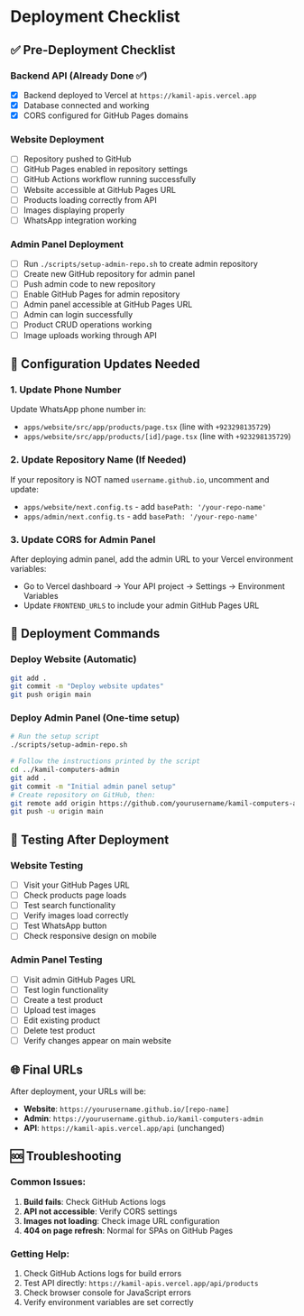 # Deployment Checklist

## ✅ Pre-Deployment Checklist

### Backend API (Already Done ✅)
- [x] Backend deployed to Vercel at `https://kamil-apis.vercel.app`
- [x] Database connected and working
- [x] CORS configured for GitHub Pages domains

### Website Deployment
- [ ] Repository pushed to GitHub
- [ ] GitHub Pages enabled in repository settings
- [ ] GitHub Actions workflow running successfully
- [ ] Website accessible at GitHub Pages URL
- [ ] Products loading correctly from API
- [ ] Images displaying properly
- [ ] WhatsApp integration working

### Admin Panel Deployment
- [ ] Run `./scripts/setup-admin-repo.sh` to create admin repository
- [ ] Create new GitHub repository for admin panel
- [ ] Push admin code to new repository
- [ ] Enable GitHub Pages for admin repository
- [ ] Admin panel accessible at GitHub Pages URL
- [ ] Admin can login successfully
- [ ] Product CRUD operations working
- [ ] Image uploads working through API

## 🔧 Configuration Updates Needed

### 1. Update Phone Number
Update WhatsApp phone number in:
- `apps/website/src/app/products/page.tsx` (line with `+923298135729`)
- `apps/website/src/app/products/[id]/page.tsx` (line with `+923298135729`)

### 2. Update Repository Name (If Needed)
If your repository is NOT named `username.github.io`, uncomment and update:
- `apps/website/next.config.ts` - add `basePath: '/your-repo-name'`
- `apps/admin/next.config.ts` - add `basePath: '/your-repo-name'`

### 3. Update CORS for Admin Panel
After deploying admin panel, add the admin URL to your Vercel environment variables:
- Go to Vercel dashboard → Your API project → Settings → Environment Variables
- Update `FRONTEND_URLS` to include your admin GitHub Pages URL

## 🚀 Deployment Commands

### Deploy Website (Automatic)
```bash
git add .
git commit -m "Deploy website updates"
git push origin main
```

### Deploy Admin Panel (One-time setup)
```bash
# Run the setup script
./scripts/setup-admin-repo.sh

# Follow the instructions printed by the script
cd ../kamil-computers-admin
git add .
git commit -m "Initial admin panel setup"
# Create repository on GitHub, then:
git remote add origin https://github.com/yourusername/kamil-computers-admin.git
git push -u origin main
```

## 🧪 Testing After Deployment

### Website Testing
- [ ] Visit your GitHub Pages URL
- [ ] Check products page loads
- [ ] Test search functionality
- [ ] Verify images load correctly
- [ ] Test WhatsApp button
- [ ] Check responsive design on mobile

### Admin Panel Testing
- [ ] Visit admin GitHub Pages URL
- [ ] Test login functionality
- [ ] Create a test product
- [ ] Upload test images
- [ ] Edit existing product
- [ ] Delete test product
- [ ] Verify changes appear on main website

## 🌐 Final URLs

After deployment, your URLs will be:
- **Website**: `https://yourusername.github.io/[repo-name]`
- **Admin**: `https://yourusername.github.io/kamil-computers-admin`
- **API**: `https://kamil-apis.vercel.app/api` (unchanged)

## 🆘 Troubleshooting

### Common Issues:
1. **Build fails**: Check GitHub Actions logs
2. **API not accessible**: Verify CORS settings
3. **Images not loading**: Check image URL configuration
4. **404 on page refresh**: Normal for SPAs on GitHub Pages

### Getting Help:
1. Check GitHub Actions logs for build errors
2. Test API directly: `https://kamil-apis.vercel.app/api/products`
3. Check browser console for JavaScript errors
4. Verify environment variables are set correctly